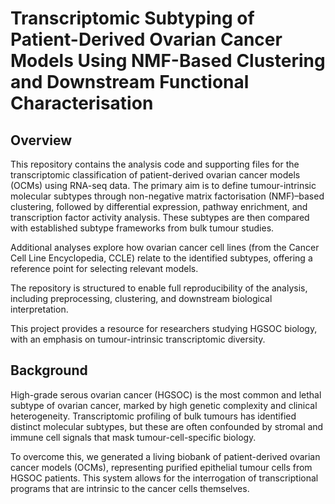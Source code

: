 # Transcriptomic Subtyping of Patient-Derived Ovarian Cancer Models Using NMF-Based Clustering and Downstream Functional Characterisation
## Overview
This repository contains the analysis code and supporting files for the transcriptomic classification of patient-derived ovarian cancer models (OCMs) using RNA-seq data. The primary aim is to define tumour-intrinsic molecular subtypes through non-negative matrix factorisation (NMF)–based clustering, followed by differential expression, pathway enrichment, and transcription factor activity analysis. These subtypes are then compared with established subtype frameworks from bulk tumour studies.

Additional analyses explore how ovarian cancer cell lines (from the Cancer Cell Line Encyclopedia, CCLE) relate to the identified subtypes, offering a reference point for selecting relevant models.

The repository is structured to enable full reproducibility of the analysis, including preprocessing, clustering, and downstream biological interpretation.

This project provides a resource for researchers studying HGSOC biology, with an emphasis on tumour-intrinsic transcriptomic diversity.

## Background
High-grade serous ovarian cancer (HGSOC) is the most common and lethal subtype of ovarian cancer, marked by high genetic complexity and clinical heterogeneity. Transcriptomic profiling of bulk tumours has identified distinct molecular subtypes, but these are often confounded by stromal and immune cell signals that mask tumour-cell-specific biology.

To overcome this, we generated a living biobank of patient-derived ovarian cancer models (OCMs), representing purified epithelial tumour cells from HGSOC patients. This system allows for the interrogation of transcriptional programs that are intrinsic to the cancer cells themselves.

